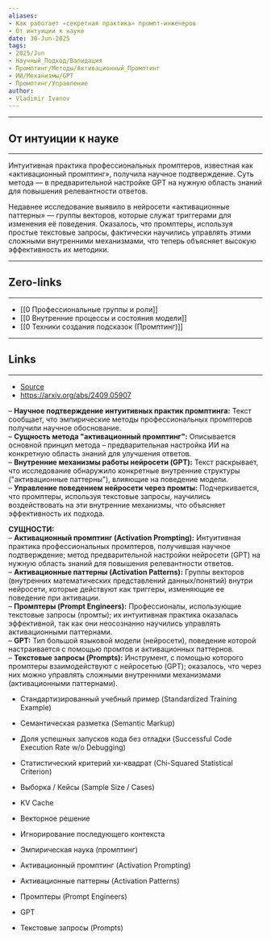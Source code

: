 ```yaml
---
aliases: 
- Как работает «секретная практика» промпт-инженеров 
- От интуиции к науке
date: 30-Jun-2025
tags:
- 2025/Jun
- Научный_Подход/Валидация
- Промптинг/Методы/Активационный_Промптинг
- ИИ/Механизмы/GPT
- Промптинг/Управление
author:
- Vladimir Ivanov
---
```

-----
##  От интуиции к науке 
-----
Интуитивная практика профессиональных промптеров, известная как «активационный промптинг», получила научное подтверждение. Суть метода — в предварительной настройке GPT на нужную область знаний для повышения релевантности ответов.

Недавнее исследование выявило в нейросети «активационные паттерны» — группы векторов, которые служат триггерами для изменения её поведения. Оказалось, что промптеры, используя простые текстовые запросы, фактически научились управлять этими сложными внутренними механизмами, что теперь объясняет высокую эффективность их методики.

---
## Zero-links
---
- [[0 Профессиональные группы и роли]]
- [[0 Внутренние процессы и состояния модели]]
- [[0 Техники создания подсказок (Промптинг)]]

---
## Links
---
- [Source](https://t.me/turboproject/1784)
- https://arxiv.org/abs/2409.05907

– **Научное подтверждение интуитивных практик промптинга:** Текст сообщает, что эмпирические методы профессиональных промптеров получили научное обоснование.  
– **Сущность метода "активационный промптинг":** Описывается основной принцип метода – предварительная настройка ИИ на конкретную область знаний для улучшения ответов.  
– **Внутренние механизмы работы нейросети (GPT):** Текст раскрывает, что исследование обнаружило конкретные внутренние структуры ("активационные паттерны"), влияющие на поведение модели.  
– **Управление поведением нейросети через промты:** Подчеркивается, что промптеры, используя текстовые запросы, научились воздействовать на эти внутренние механизмы, что объясняет эффективность их подхода.

**СУЩНОСТИ:**  
– **Активационный промптинг (Activation Prompting):** Интуитивная практика профессиональных промптеров, получившая научное подтверждение; метод предварительной настройки нейросети (GPT) на нужную область знаний для повышения релевантности ответов.  
– **Активационные паттерны (Activation Patterns):** Группы векторов (внутренних математических представлений данных/понятий) внутри нейросети, которые действуют как триггеры, изменяющие ее поведение при активации.  
– **Промптеры (Prompt Engineers):** Профессионалы, использующие текстовые запросы (промты); их интуитивная практика оказалась эффективной, так как они неосознанно научились управлять активационными паттернами.  
– **GPT:** Тип большой языковой модели (нейросети), поведение которой настраивается с помощью промтов и активационных паттернов.  
– **Текстовые запросы (Prompts):** Инструмент, с помощью которого промптеры взаимодействуют с нейросетью (GPT); оказалось, что через них можно управлять сложными внутренними механизмами (активационными паттернами).









- Стандартизированный учебный пример (Standardized Training Example)
    
- Семантическая разметка (Semantic Markup)
    
- Доля успешных запусков кода без отладки (Successful Code Execution Rate w/o Debugging)
    
- Статистический критерий хи-квадрат (Chi-Squared Statistical Criterion)
    
- Выборка / Кейсы (Sample Size / Cases)
    
- KV Cache
    
- Векторное решение
    
- Игнорирование последующего контекста
    
- Эмпирическая наука (промптинг)
    
- Активационный промптинг (Activation Prompting)
    
- Активационные паттерны (Activation Patterns)
    
- Промптеры (Prompt Engineers)
    
- GPT
    
- Текстовые запросы (Prompts)